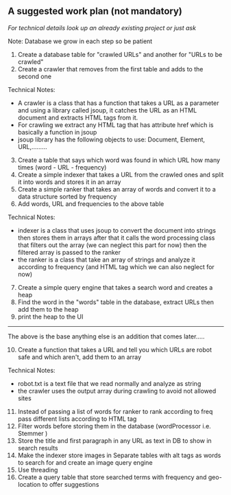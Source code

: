 ## A suggested work plan (not mandatory)

*For technical details look up an already existing project or just ask*

Note: Database we grow in each step so be patient

1. Create a database table for "crawled URLs" and another for "URLs to be crawled"
2. Create a crawler that removes from the first table and adds to the second one

Technical Notes:
* A crawler is a class that has a function that takes a URL as a parameter and using a library called jsoup, it catches the URL as an HTML document and extracts HTML tags from it.
* For crawling we extract any HTML tag that has attribute href which is basically a function in jsoup
* jsoup library has the following objects to use: Document, Element, URL,.........

3. Create a table that says which word was found in which URL how many times (word - URL - frequency)
4. Create a simple indexer that takes a URL from the crawled ones and split it into words and stores it in an array
5. Create a simple ranker that takes an array of words and convert it to a data structure sorted by frequency
6. Add words, URL and frequencies to the above table

Technical Notes:
* indexer is a class that uses jsoup to convert the document into strings then stores them in arrays after that it calls the word processing class that filters out the array (we can neglect this part for now) then the filtered array is passed to the ranker
* the ranker is a class that take an array of strings and analyze it according to frequency (and HTML tag which we can also neglect for now)

7. Create a simple query engine that takes a search word and creates a heap 
8. Find the word in the "words" table in the database, extract URLs then add them to the heap
9. print the heap to the UI

---
The above is the base anything else is an addition that comes later.....

10. Create a function that takes a URL and tell you which URLs are robot safe and which aren't, add them to an array

Technical Notes:
* robot.txt is a text file that we read normally and analyze as string
* the crawler uses the output array during crawling to avoid not allowed sites

11. Instead of passing a list of words for ranker to rank according to freq pass different lists according to HTML tag
12. Filter words before storing them in the database (wordProcessor i.e. Stemmer )
13. Store the title and first paragraph in any URL as text in DB to show in search results
14. Make the indexer store images in Separate tables with alt tags as words to search for and create an image query engine
15. Use threading
16. Create a query table that store searched terms with frequency and geo-location to offer suggestions

